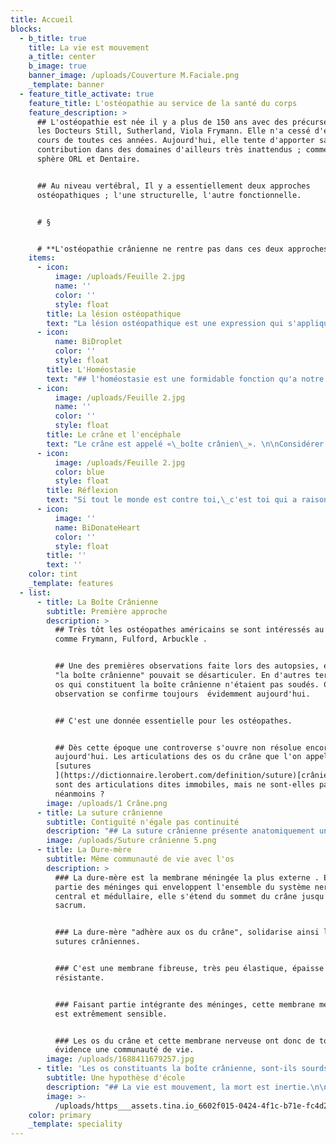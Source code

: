 ```yaml
---
title: Accueil
blocks:
  - b_title: true
    title: La vie est mouvement
    a_title: center
    b_image: true
    banner_image: /uploads/Couverture M.Faciale.png
    _template: banner
  - feature_title_activate: true
    feature_title: L'ostéopathie au service de la santé du corps
    feature_description: >
      ## L'ostéopathie est née il y a plus de 150 ans avec des précurseurs comme
      les Docteurs Still, Sutherland, Viola Frymann. Elle n'a cessé d'évoluer au
      cours de toutes ces années. Aujourd'hui, elle tente d'apporter sa
      contribution dans des domaines d'ailleurs très inattendus ; comme la
      sphère ORL et Dentaire.


      ## Au niveau vertébral, Il y a essentiellement deux approches
      ostéopathiques ; l'une structurelle, l'autre fonctionnelle.


      # §


      # **L'ostéopathie crânienne ne rentre pas dans ces deux approches.**
    items:
      - icon:
          image: /uploads/Feuille 2.jpg
          name: ''
          color: ''
          style: float
        title: La lésion ostéopathique
        text: "La lésion ostéopathique est une expression qui s'applique\_essentiellement à propos des vertèbres.\nUne lésion ostéopathique signifie que la vertèbre a perdu sa mobilité dans un ou plusieurs des trois plans de l'espace.\n-----------------------------------------------------------------------------------------------------------------------\n\n* Le plan sagittal\n* Le plan frontal\n* Le plan horizontal\n\n## La perte de mobilité peut-être plus ou moins complète, dans un ou plusieurs de ces plans.\n"
      - icon:
          name: BiDroplet
          color: ''
          style: float
        title: L'Homéostasie
        text: "## l'homéostasie est une formidable fonction qu'a notre organisme :  La capacité à équilibrer en permance  le somatique comme le psychisme.\n\nAutrement dit une lésion ostéopathique peut très bien se normaliser\_ elle-même, grâce à ce système d'auto-régulation.\nQuand le corps n'arrive plus à se rééquilibrer lui-même, le désordre s'installe, la vertèbre est en lésion.\n-----------------------------------------------------------------------------------------------------------\n"
      - icon:
          image: /uploads/Feuille 2.jpg
          name: ''
          color: ''
          style: float
        title: Le crâne et l'encéphale
        text: "Le crâne est appelé «\_boîte crânien\_». \n\nConsidérer le crâne comme un objet, une boîte, \"une casserole\";  plombe dès le départ, la ou les  fonctions que peut jouer le crâne. \n\n* Le crâne est un **contenant**.\_ \_ \_ \_\n* L'encéphale est un** contenu**.\n\nCe contenant et ce contenu ont une intimité de vie, ils ont les mêmes sources d'existence dont la dure-mère et le liquide cérébrospinal. \n\nMais comment la vie de l'un peut influencer la vie de l'autre ?\n"
      - icon:
          image: /uploads/Feuille 2.jpg
          color: blue
          style: float
        title: Réflexion
        text: "Si tout le monde est contre toi,\_c'est toi qui a raison, car il est impossible que le monde soit peuplé de tant de sages.\n"
      - icon:
          image: ''
          name: BiDonateHeart
          color: ''
          style: float
        title: ''
        text: ''
    color: tint
    _template: features
  - list:
      - title: La Boîte Crânienne
        subtitle: Première approche
        description: >
          ## Très tôt les ostéopathes américains se sont intéressés au crâne ,
          comme Frymann, Fulford, Arbuckle .


          ## Une des premières observations faite lors des autopsies, est que
          "la boîte crânienne" pouvait se désarticuler. En d'autres termes les
          os qui constituent la boîte crânienne n'étaient pas soudés. Cette
          observation se confirme toujours  évidemment aujourd'hui.


          ## C'est une donnée essentielle pour les ostéopathes.


          ## Dès cette époque une controverse s'ouvre non résolue encore
          aujourd'hui. Les articulations des os du crâne que l'on appelle
          [sutures
          ](https://dictionnaire.lerobert.com/definition/suture)[crâniennes](),
          sont des articulations dites immobiles, mais ne sont-elles pas libres
          néanmoins ?
        image: /uploads/1 Crâne.png
      - title: La suture crânienne
        subtitle: Contiguïté n'égale pas continuité
        description: "## La suture crânienne présente anatomiquement une identité qui lui est propre, distincte de l'os.\n\n## Dans une grande majorité de cas un crâne peut-être désarticulé, lors d'une autopsie; quelque soit l'âge.\n\n## L'étude histologique d'une suture crânienne montre deux éléments bien différents .\n\n## 1° Une\_[contiguïté](https://www.google.com/search?q=contigu\\\\\\&sxsrf=APwXEdfQS3lChPJnF28Mqw0Utsnb982dNw%3A1687766143329\\\\\\&ei=f0SZZJPVE-zFkdUP5euoyAk\\\\\\&oq=contigu\\\\\\&gs_lcp=Cgxnd3Mtd2l6LXNlcnAQARgBMgwIIxCKBRAnEEYQ-QEyCAgAEIAEELEDMgUIABCABDIFCAAQgAQyBwgAEIoFEEMyCAgAEIAEEMsBMgUIABCABDIFCAAQgAQyCAgAEIAEEMsBMgUIABCABDoKCAAQRxDWBBCwAzoKCAAQigUQsAMQQzoHCCMQigUQJzoHCAAQgAQQCjogCAAQigUQRhD5ARCXBRCMBRDdBBBGEPQDEPUDEPYDGAFKBAhBGABQoghYzhFg8SZoAXABeACAAYEBiAGeApIBAzIuMZgBAKABAcABAcgBCtoBBggBEAEYEw\\\\\\&sclient=gws-wiz-serp%20%22contigu%22)\_osseuse, les os se touchent mais ne se collent pas.\n\n## 2° Une\_[continuité]()\_membraneuse, la membrane dure-mérienne, sans discontinuité, tapisse et relie les os crâniens.\n"
        image: /uploads/Suture crânienne 5.png
      - title: La Dure-mère
        subtitle: Même communauté de vie avec l'os
        description: >
          ### La dure-mère est la membrane méningée la plus externe . Elle fait
          partie des méninges qui enveloppent l'ensemble du système nerveux
          central et médullaire, elle s'étend du sommet du crâne jusqu'au
          sacrum.


          ### La dure-mère "adhère aux os du crâne", solidarise ainsi les
          sutures crâniennes.


          ### C'est une membrane fibreuse, très peu élastique, épaisse et très
          résistante.


          ### Faisant partie intégrante des méninges, cette membrane méningée
          est extrêmement sensible.


          ### Les os du crâne et cette membrane nerveuse ont donc de tout
          évidence une communauté de vie.
        image: /uploads/1688411679257.jpg
      - title: 'Les os constituants la boîte crânienne, sont-ils sourds ?'
        subtitle: Une hypothèse d'école
        description: "## La vie est mouvement, la mort est inertie.\n\n## Le cerveau pèse moins de 100 gr. dans la boîte crânienne et 1 kg 400 lorsqu'il est posé sur la table. Il baigne dans le liquide cérébrospinal.\n\n## L’encéphale et l’ensemble des cellules gliales ont une activité chimique, vasculaire, neurologique très intense.\n\n## Toute cette extraordinaire orchestration rythmique peut-elle vivre dans une boîte crânienne absente de ressentie et inerte\_?\n\n##\n"
        image: >-
          /uploads/https___assets.tina.io_6602f015-0424-4f1c-b71e-fc4d2780ff41_image.png
    color: primary
    _template: speciality
---
```
























































































